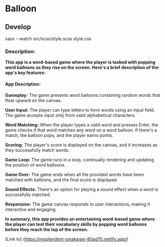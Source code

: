 # Balloon

## Develop

sass --watch src/scss/style.scss style.css

### Description:

**This app is a word-based game where the player is tasked with popping word balloons as they rise on the screen. Here's a brief description of the app's key features:**

#### App Description:

**Gameplay:** The game presents word balloons containing random words that float upward on the canvas.

**User Input:** The player can type letters to form words using an input field. The game accepts input only from valid alphabetical characters.

**Word Matching:** When the player types a valid word and presses Enter, the game checks if that word matches any word on a word balloon. If there's a match, the balloon pops, and the player earns points.

**Scoring:** The player's score is displayed on the canvas, and it increases as they successfully match words.

**Game Loop:** The game runs in a loop, continually rendering and updating the position of word balloons.

**Game Over:** The game ends when all the provided words have been matched with balloons, and the final score is displayed.

**Sound Effects:** There's an option for playing a sound effect when a word is successfully matched.

**Responsive:** The game canvas responds to user interactions, making it interactive and engaging.

**In summary, this app provides an entertaining word-based game where the player can test their vocabulary skills by popping word balloons before they reach the top of the screen.**

[Link to] (https://resplendent-smakager-80ad70.netlify.app/)
